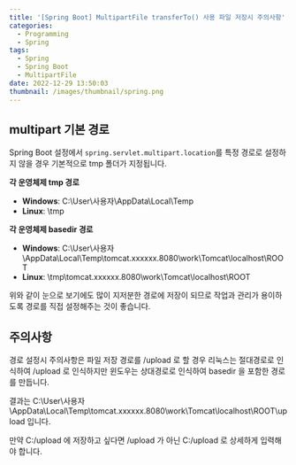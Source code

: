 ```yaml
---
title: '[Spring Boot] MultipartFile transferTo() 사용 파일 저장시 주의사항'
categories:
  - Programming
  - Spring
tags:
  - Spring
  - Spring Boot
  - MultipartFile
date: 2022-12-29 13:50:03
thumbnail: /images/thumbnail/spring.png
---
```


## multipart 기본 경로

Spring Boot 설정에서 `spring.servlet.multipart.location`를 특정 경로로 설정하지 않을 경우 기본적으로 tmp 폴더가 지정됩니다.

**각 운영체제 tmp 경로**

- **Windows**: C:\User\사용자\AppData\Local\Temp
- **Linux**: \tmp

**각 운영체제 basedir 경로**

- **Windows**: C:\User\사용자\AppData\Local\Temp\tomcat.xxxxxx.8080\work\Tomcat\localhost\ROOT
- **Linux**: \tmp\tomcat.xxxxxx.8080\work\Tomcat\localhost\ROOT

위와 같이 눈으로 보기에도 많이 지저분한 경로에 저장이 되므로 작업과 관리가 용이하도록 경로를 직접 설정해주는 것이 좋습니다.

## 주의사항

경로 설정시 주의사항은 파일 저장 경로를 /upload 로 할 경우 리눅스는 절대경로로 인식하여 /upload 로 인식하지만 윈도우는 상대경로로 인식하여 basedir 을 포함한 경로를 만듭니다.

결과는 C:\User\사용자\AppData\Local\Temp\tomcat.xxxxxx.8080\work\Tomcat\localhost\ROOT\upload 입니다.

만약 C:/upload 에 저장하고 싶다면 /upload 가 아닌 C:/upload 로 상세하게 입력해야 합니다.
